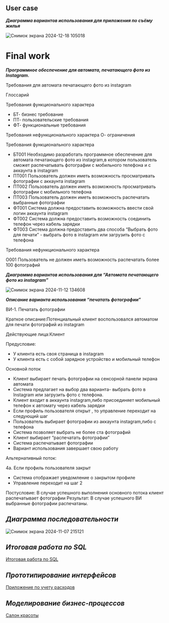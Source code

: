 ## User case 

***Диаграмма вариантов использования для приложения по съёму жилья***

![Снимок экрана 2024-12-18 105018](https://github.com/user-attachments/assets/f6f17ee7-e0af-4537-9662-cacb27c643d2)


# Final work


***Программное обеспечение для автомата, печатающего фото из Instagram.***

Требования для автомата печатающего фото из instagram

Глоссарий

Требования функционального характера
+ БТ- бизнес требование
+ ПТ- пользовательские требования
+ ФТ- функциональные требования

Требования нефункционального характера
О- ограничения

Требования функционального характера

- БТ001 Необходимо разработать программное обеспечение для автомата печатающего фото из instagram,в котором пользователь сможет распечатывать фотографии с мобильного телефона и с аккаунта в instagram
- ПТ001 Пользователь должен иметь возможность просматривать фотографии с аккаунта instagram 
- ПТ002 Пользователь должен иметь возможность просматривать фотографии с мобильного телефона
- ПТ003 Пользователь должен иметь возможность распечатать выбранные фотографии 
- ФТ001 Система должна предоставить возможность ввести свой логин  аккаунта instagram
- ФТ002 Система должна предоставить возможность соединить телефон  через кабель зарядки
- ФТ003 Система должна предоставить  два способа “Выбрать фото для печати” - выбрать фото в instagram или загрузить фото с телефона

Требования нефункционального характера

О001 Пользователь не должен иметь возможность распечатать более 100 фотографий




***Диаграмма вариантов использования для “Автомата печатающего фото из instagram”***



![Снимок экрана 2024-11-12 134608](https://github.com/user-attachments/assets/3bee6786-05c6-4d62-b5cc-79f07463ce33)



***Описание варианта использования “печатать фотографии”***

ВИ-1. Печатать фотографии

Краткое описание:Потенциальный клиент воспользовался автоматом для печати фотографий из instagram  

Действующие лица:Клиент

Предусловие:
- У клиента есть своя страница в instagram
- У клиента есть с собой зарядное устройство и мобильный телефон

Основной поток

* Клиент выбирает печать фотографии на сенсорной панели экрана автомата
* Система предлагает на выбор два варианта-  выбрать фото в Instagram или загрузить фото с телефона.
* Клиент входит в аккаунта instagram,либо присоединяет мобильный телефон к автомату через кабель зарядки  
* Если профиль пользователя открыт , то управление переходит на следующий шаг
* Пользователь выбирает фотографии из аккаунта instagram,либо с телефона
* Система позволяет выбрать не более ста фотографий
* Клиент выбирает “распечатать фотографии”
* Система распечатывает фотографии
* Вариант использования завершает свою работу

Альтернативный поток:

4а. Если профиль пользователя закрыт
- Система отображает уведомление  о закрытом профиле
- Управление переходит на шаг 2

Постусловие:
В случае успешного выполнения основного потока клиент распечатывает фотографии
Результат:
В случае успешного ВИ выбранные фотографии распечатаны.

## ***Диаграмма последовательности***

 ![Снимок экрана 2024-11-07 215121](https://github.com/user-attachments/assets/972fc04b-25b8-4684-b2c6-d46af43bd022)
 

## ***Итоговая работа по SQL***

[Итоговая работа по SQL](https://github.com/Pavelpl06/colab/commit/e12664fd14913b8aab5cebd6b99fd27fa916837a)


## ***Прототипирование интерфейсов***

[Приложение по учету расходов](https://www.figma.com/proto/WFhD7P91ZIphH8QGEx4Jrt/Untitled?node-id=43-81&p=f&t=XO21db9BxpriMPmY-0&scaling=scale-down&content-scaling=fixed&page-id=0%3A1&starting-point-node-id=4%3A2)

## ***Моделирование бизнес-процессов***

[Салон красоты](https://viewer.diagrams.net/?tags=%7B%7D&highlight=0000ff&edit=_blank&layers=1&nav=1&title=%D1%81%D0%B0%D0%BB%D0%BE%D0%BD_%D0%BA%D1%80%D0%B0%D1%81%D0%BE%D1%82%D1%8B0210%20(1).drawio#R7V1bc6M4Gv01rpp9mBTizqNvmdmt7q2u6t3anUdiE5ttbDKAO%2FH8%2BhUXyUIIcwkgkairywEZMCDpnO%2BuhbY%2Bvf0WuS%2FHr%2BHeCxaqsn9baJuFqmqmbsI%2Facs1b1EdRclbDpG%2Fz9vAreG7%2F5dXNKLDLv7ei0sHJmEYJP5LuXEXns%2FeLim1uVEUvpYPew6D8q%2B%2BuAev0vB95wbV1v%2F4%2B%2BSYt9qqdWv%2F3fMPR%2FTLwHTyb04uOrh4kvjo7sNXoknbLrR1FIZJvnV6W3tB%2BvbQe8nPe6z5Ft9Y5J2TNif8DJ2v5z%2Bf%2F304bX9%2Bef79n1c%2F%2BsevxVV%2BusGleODFRlksQfq5UrLPVfa5zT7hAXnjcrEBC1tBh8FtgA6D22r2uSqeO7milxm%2F%2BqfAPcO91TE5BbARwM3d0Q%2F2X9xreEmfI07c3Q%2B0t4q8GA6Jb%2BghAdX01U1HmpJeL4z8v8Jz4gZFA7xOlBTjSS0f8T39ieKw16OfeN9f3F163CscxLCt%2BmbRa%2FKixHsjmoo3%2FZsXnrwkusJD0Ldm0etXNC6K%2FdfbINLxQUdyBCl60eoWQ%2FeAr37rXbhRdHCHztaYne3kvahnn%2Bvs0y46u9jOexf3K9nrKtHrSsv%2BvtMzRadUO%2BDu4G3dKyqrE3RGJ1jGWH0AQOUteXuIOMVuGCXH8BCe3WB7a11F4eW89%2FbF27kd8yUMX4qX%2Bj8vSa7FS3UvSVh%2B5fA9Rtf%2FFudnO3%2BkOw8G2t28kV9uruTeNy%2Fy4cN7UbfeKUZbHF6inXfnuAIv4aA4eHd7u%2BiS9HXd7ezIC9zE%2F1kG8OE7UtV59OTejY%2FZ%2BXgmLVOWgw1PQZiiWt746AcB7sM9OiT8mU6xtIX4fpzuHK6XilO%2FhT68vxvAAqMEsL%2Ba1IzNx1NxFtXX%2BDb6d7%2FDxtIlQZk5ihoISzO0LOgzZ1NQA6c2uggG3seFagYpHz5FcOuQbmXH5BfE7MskbGqMvqRvJHtHxgr%2BVx6ADt%2FkGv9dGPCodfZNvl9usw320SBrpa%2BAji7%2BUtcGVBu6k8rR5WvD%2F3CUH92X9IlOb4dU8nx4ejmdH7yf2Rgm50tKDj4U5764T17wLYz9xA%2FP6WwJkyQ8wQOC9IsVFAgO2dxch0EYZW9Ke87%2BEddYBv4hPTdJ5%2BrKLfZ28DdTbFy9EDgJRxCUUD0COldQoAn8s7fGgmo6%2Bdz4Jd959t%2FSaY2OygWh896N0sb4enoK0yc6eXGcCawdZ217inTKcotmGRXKNBiEOR5fapUR%2FMn5EvFgM2GqYhGmwoZMmxA%2Fy2B5Ez91Ytsktkk0Vcs4Cj%2FXhLZyF5XzExuRUmUBIqvNqjbm%2BKg2g2beZtF4abEAk9WmMhqZl2QBNnWT9UibuPGPGu0pgoCGpieeiKs4n2pAoXS%2FVOyHeBehiff2AlGvmDi7MAjcl9h%2Fyq6VtqQ%2F%2B9WNfmTHu09xErkpeq78OJ3a3y9PxWXGQkesQSB4NKsaBVAZ%2BGiPho%2BGxEc27DXjoy4WPqpsfHysQTqDaLdZqLepyIT5YVYJB4uDLeLgx7Lin20XcqYmIfUjQ%2BolzkTVseBTFw8%2BLfak02sG8KTYeoPTP0poyhFb9bbYagqFrchWQ3fzhkBSlUdn8%2BofVROqf0BN%2FxgV4zNmtxVBTPf5KztLe2xLRjSj3OOjNuyDj60QUC3XNDFLPYkc3MR7da%2BqEEaQ6Bieni5xoxHkZvM4h5mzANs7iv3D67%2Bu2bN6b7vgEmfDcTSSMoFoJhCzm2C4JRRqpmC4LFsNHwkQNAmBrio5khOxapeRwp3Ywt3JPV8y%2B%2F9YM8dAM6WYOYbOW7xDbvoZa8fem58Q0iDc%2B4P45naldOdK7IwsCSIBolnSMISSNFT7g44IMJ8RIZZuALQ%2BIIFQvog7SsWlgZ27NTLZ3nt2L5kvME6i8IdXbX%2BGHPHonvwg7fzfveCnlwpuxRfFbwNQ7LMuSziVC4%2FxHZ8ycjuP6lQeXl1he5Uth69XWa0J0blvAwQlf4mKlSB8ikGoSCwzHe1W2Up1aRbqEtNFfEmDI4MxNSTLEkxD0jgb6sRzgiCpq5mMB4%2FXeacTpI8%2F65OQsSARXsNL9GwydhTOZGywyRj7BtYsrm2kZxmPNc94rJ2b7I7%2B%2BbCYNB7Ltstci20l3LiWi59EaK41W3KtBgTjWlNyrehcO7itpIZrqXyVybm2xsdBOWip2BZjwQh10QsalkQribYL0VKRz7rFm2g5Rz6LF32CdNW5ES26b%2B5WPemxlR7bcpqqQgU7qGbVlDety7aXN%2BZD6xcIzZphTyzHGrpvEvakU0F4p4IIMVhA0cu2P%2F7SmCOSNAZEgKXWZg9bKFjSuWTg83r5KARLlJcv0zl796QqVE9qNRYbVPtlkye4k9VBumQOyQCEOcgK3rkUe3DwoJ4zrsJCZ2ByFwyM%2BRd0ETTEFMkNjchoi8VxoFfUsfSrTOlXGV4mZftVgEopMlM7VtCD0jStEdSsViyQG%2BJbZvbV%2FXThchGG5jI2yH2Dk4xvl1qhFrittU08kZ6d%2BXh2IN7tsyeYVm7QDM5yA1D7WBQkS0zJEsMrzzUsoVFm%2BKlZAj0ozRImoZ%2BtCMjflLQ3tex4zzjhgdD1toR%2BBwg8XxEEwXRayYA5ifY90R6U5pOpcEZ7htTyyZ35yJzVrN2JZfcCvTIIJW9PytuDD5k63jY487bK5m1Sr1sSvG0hrkYHNGpckn1nyr5P6e38PXueqdmXnhX8bbTz9zohGy1K8yYuxdNGi7qskcWNqSDZMJwHh%2FhXNr%2BpQHlQDNuG%2Br%2Fq6AA4evkH8gceDa%2BNGj2rizmtWwG%2Bcnz0UAY2GScoVJzgyGX7gFadRRVAnzZK0OiTuiIWog%2BNxG31KWPw9M339WSNCGthyAJlAxMJc%2BsFZXtqW81USrXzlGpZNqUEXm1U%2BDOo1BAVZQbzkmdNlQf6DQ1YRkvAMsXK5gCaNACJXi9oeI6r0TYsh68BCD0oI7UIO16sSm1IcmWvrmpFUQT8F4p2c9XBQBqGQhCw9TepUMxMobiztEK%2B%2FzWtMvTd%2B7MXNXSgXkujqJe%2F5sGoGC7FyZmKkywjqQeJqoM4iRG47xJLKICUGNEo2YQc0Kht8AFtcc5sEVCVbh14OvgKIjVihmndM2qa1sRCR01MIel1Wpdlhzpxo6lsuxQc5iU4jG2JNOnwfwS%2F3OQB85MsLYG08GZ1XaylJWxpKe7bk7ZYlmLQq8znJzG8CBJ5M7ytji0RqQrn9X%2FRg%2FZcAJi0z%2BiE2FRd2k0nLgV7y3RPKaGfn%2BKXrPeY%2BRRyMZyPkFwpRCEGRzjfBxc%2BHxom266VYIpGwX2yXSUFT0rBE62VoALOSSvoQWsrEGQZhze3%2Fx0zBFlWrbpI6qa89Gl9cG0RsSBtFrOyWYxfZc0xysIqf6uFVRN181iRP0kTHkoI5qlQ4x2BFOq2kQyWWGxu1ZiuMKhhmDNQeKhyK%2BdCY6VBQO0SxVk1IaYcSf1Gkjn4sh3ZqVBOca%2FEAQV13ZEBqKVgzKKQ82PbE%2FQiM6%2FuBFCpy9v5hMJbcpsp%2BVMOK4vUx2HcFyzIKO0mwUKq7VJtb6220wmwVS%2FzpGq71cd2K5za3rYAtSFWyUN0390cthiX3h1NLUFJglLKzJTBgHteoMW5dpt4Wfkouo2DAPq%2BnuRcNVy88rwWP1XifT3JeYHmGfekYHUQLYZOJEWF2YsKcFy7QeCNajClJQX%2B9XuEkhREQCUENs26kFiohO5botKHQqVJFBidykbRTN6wxHDjNA5mmYwiZjIKVUwdXuTkn%2BGsVccc0nStHpzrzG1IM5xSckjLId0hZ5DKETAY3vZphzQXlXZoea%2B1FmqJJe%2FVeOawURssbDLGdlkybd%2B8d2R59GpBJnzKlvCUr4iDAfETBjKst6zh1E46bS2aMjBPxhPNJwcKiqGi5UTbMidacva7xrRG5%2FnzDjNHhQFnnDbGXtYHFZDkVjISKG1XPHOmimQ26ZR8hxpWI5eFRPncH26wKTMabCqvwaZPO9iAwqUa7sAdi7qrsV%2BBMnjHvjOFpiobyRQasVJoJsMCG4k5nFJo0IPSyrHeVvWUQryYQjyrsNHJi2P3MKaDBGqYVISXXlVNpxXjucQFDQ1HbbNFHVMwqusjaUiqm5TqptKx6LSMtlTXOSWF5lTDup8wUrkz6oRxEkbQe%2B9WNkjyr%2BTfLvxrKpzNaABwLr8kXuCU09YiAVCJG0HoHN14bRYJVfcXO8So5R2p3PsN4fjSKpmnNuF2Q3n46ecWud3ILGXsVSMXkcwPlj60WfnQ7hQgHgs8NV2vsQJz86sBlLU3Y8Pw0OjZtjYrQFQoCnrWFE2lMoQxzD2ysHJL5OCtKpAqF26SMNcMc3RsvYEqZHKEuT4x2VL1EVP14RE%2FoCuVhBHO%2Be4AaV6SuiueuBbcPXhh9Xd2Zo2f5LGigugEN%2BdsTSoiTNWn07KPpDploUJnmYYkuX9e3D962THVoRQanRFUNTXTc87uFREV9daoKFZkNb7zIVGxUkLsdvqyXIaRWtMWED%2BBf5QwF6WfDnFNB12HtDNZpbuSiCoRtaw7VaqX8UdUtC6Q9LEKuxohDkIc3clqUf6fqeOJ8JPK7OpZZVdzcleaqEQIHQrLz13JJTZWbPm0bUkoAIBY8in4qDkcAoTVtx8UYrlhcPKclJcElpcGV3TZ8pKmq%2F3kpa5BaZUfAkV91rqgNHgCYN7ZqEFp%2BMXf0%2Bi3hEq%2BJZTuO3bOLYoHIfX0XDcnTyTzqxVivYZMo5fFj6UgWauX63RlUe6CpNqHZkQLPMfk3YLmxaoiCbQ%2Bst8noXlBQs9HEA1ryNTU%2BKZZ4ScdjFdlcMQ8gyM48aNJ8aOm8uZHwLlg82i6Of%2F6CsgMM7sAc4BgWpK2wKQ9uJGvjrR7JowNR9qATdrkchjUer3w05Z0Lel6YLrmr86Cj1DCEPNdcyK1WOv34BuXbtVZWcNEKFqtWXS8P6Nc4MS2sRpivZPd0kipn3zdHmx%2Fm5%2FQj6Csv23EYLgLhvE8ZHlYfIeaVR5rKaLOabhp46gLnR1wFmUCBM79qhAAUBUpO5%2BgF%2Fl443rsUEdIyeBDSQYTLLJTEQy4GwXZ4eRLQIgFRjm3HyP2ikBsUBO%2BHb%2F6p8DN3jMxZDJ7SgHEahaMHEb%2BX2kUckcLCujaAVRIgGVUX7%2BOw1XIDlDp8qTD9QBDz2Bz8ZLY3hCvXSNIdl2R3hpLqZuZ4espgluHdIv4LVkm%2FXNH6%2Btd5xcAKLO5mGF2dYJNHKxfXwOATO6n6gGQNka1hHC3b%2B%2BtTvALgZ9bIs2FzD4kp%2FOaoW7dfvXxbwuccdNhGQN0aTlL5Swts6BGZSlyn6U6l5JV3aSMRg0NvdRGBQ1RviDmAP3TLOTbuifbGq2HV7Xf1ZMMRXSKnhzIKS%2FyiACtK8gN7saoyTujw5sdQIHzQHHUJlrKC%2F2Ocd8oU72x8gnjGGXQC5xxbEt1xLYenG0LdKGeEQSunM%2FcaWpbaWG6VFZbL091nCs4UfgHeiVsJ9WS0J0sptbVTjPCBQ1wpYKql0KTxd0%2BmurU3VZI%2By8cRkjIxMYMtaaEddOg72mXzWLmirPYb79iuUVX%2FpIb3bOr%2BEGArP6F0Z01SAboMmCWRY9fmfZdk9FluB7eCNmPNa53ss5K1Xhjl1fJpKrrtlkfs7cVlxgczZZ6YviwOvWd4ZhDjAmqfghQreqgcFg2f23EMSFMqsyg0pAQUbvIz1cftLsL3Dj2dwsybreLPUhvLZjralshTx98UYh3jlC1ilqN0pCMqRUzphbOhfPejUpFQg8eFLEyWWlwjG7gwdbQTSE3ozb4tEF0vazUErXnh9ptF38Cglny8Z3fy5%2BgAguoldfLEuRSv4mqzhaJlTZSn1VCpsRlALHYiiIVsK4tl2D%2FDKq3sHSiUpXakHWLnzqv90nxkIQyP0Jp608EumD1Zuui08ii2ct3GyBQYp9KrmJEWnqrSaqSDsSmg0ucaSrCkgFdvoY%2FGSC9pe3CwJIpPiJTtC7ypwtW%2FcdgGIw2jatrchrEMx93PNLiRhnExkSVDUyDcgLQMD52YQO9pspfo%2BOuumqJw%2FAbyUp9HyEDicxNFlZwMunwLt5WWUP60gSkqBFYpXW6tSGaL42RMHoTjepRXfrbZupvS45wcvjnw2Jm%2FjZNNGiv2n24Q%2FsAsekS2mvUgPlBO7rzew43UgMGpRCvIa2kMl5VWkkHZwTDLofAYhcaRzMpw8UtBaWZCkr3Fi4WdlLY%2BlRiEtyNwjAhbVHpQPga7tMyJdv%2FAw%3D%3D)